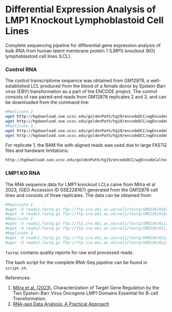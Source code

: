 # Differential Expression Analysis of LMP1 Knockout Lymphoblastoid Cell Lines
Complete sequencing pipeline for differential gene expression analysis of bulk RNA from human latent membrane protein 1 (LMP1) knockout (KO) lymphoblastoid cell lines (LCL). 

### Control RNA
The control transcriptome sequence was obtained from GM12878, a well-established LCL produced from the blood of a female donor by Epstein-Barr virus (EBV) transformation as a part of the ENCODE project. The control consists of raw paired-end reads from GM12878 replicates 2 and 3, and can be downloaded from the command line:
```Bash
#Replicate 2
wget http://hgdownload.soe.ucsc.edu/goldenPath/hg19/encodeDCC/wgEncodeCaltechRnaSeq/wgEncodeCaltechRnaSeqGm12892R2x75Il200FastqRd1Rep2V2.fastq.gz
wget http://hgdownload.soe.ucsc.edu/goldenPath/hg19/encodeDCC/wgEncodeCaltechRnaSeq/wgEncodeCaltechRnaSeqGm12892R2x75Il200FastqRd2Rep2V2.fastq.gz
#Replicate 3
wget http://hgdownload.soe.ucsc.edu/goldenPath/hg19/encodeDCC/wgEncodeCaltechRnaSeq/wgEncodeCaltechRnaSeqGm12892R2x75Il200FastqRd1Rep3V2.fastq.gz
wget http://hgdownload.soe.ucsc.edu/goldenPath/hg19/encodeDCC/wgEncodeCaltechRnaSeq/wgEncodeCaltechRnaSeqGm12892R2x75Il200FastqRd2Rep3V2.fastq.gz
```
For replicate 1, the BAM file with aligned reads was used due to large FASTQ files and hardware limitations:
```Bash
http://hgdownload.soe.ucsc.edu/goldenPath/hg19/encodeDCC/wgEncodeCaltechRnaSeq/wgEncodeCaltechRnaSeqGm12892R2x75Il200AlignsRep1V2.bam
```

### LMP1 KO RNA
The RNA sequence data for LMP1 knockout LCLs came from Mitra et al 2023, (GEO Accession ID GSE228167) generated from the GM12878 cell lines and consists of three replicates. The data can be obtained from:
```Bash
#Replicate 1
#wget -O reads1.fastq.gz ftp://ftp.sra.ebi.ac.uk/vol1/fastq/SRR239/010/SRR23957810/SRR23957810_1.fastq.gz
#wget -O reads2.fastq.gz ftp://ftp.sra.ebi.ac.uk/vol1/fastq/SRR239/010/SRR23957810/SRR23957810_2.fastq.gz
#Repilcate 2
#wget -O reads1.fastq.gz ftp://ftp.sra.ebi.ac.uk/vol1/fastq/SRR239/011/SRR23957811/SRR23957811_1.fastq.gz
#wget -O reads2.fastq.gz ftp://ftp.sra.ebi.ac.uk/vol1/fastq/SRR239/011/SRR23957811/SRR23957811_2.fastq.gz
#Replicate 3
#wget -O reads1.fastq.gz ftp://ftp.sra.ebi.ac.uk/vol1/fastq/SRR239/012/SRR23957812/SRR23957812_1.fastq.gz
#wget -O reads2.fastq.gz ftp://ftp.sra.ebi.ac.uk/vol1/fastq/SRR239/012/SRR23957812/SRR23957812_2.fastq.gz
```


`fastqc` contains quality reports for raw and processed reads.

The bash script for the complete RNA-Seq pipeline can be found in `script.sh`.

References:
1. [Mitra et al. (2023).](https://www.biorxiv.org/content/10.1101/2023.04.10.536234v1.full) Characterization of Target Gene Regulation by the Two Epstein-Barr Virus Oncogene LMP1 Domains Essential for B-cell Transformation.
2. [RNA-seq Data Analysis: A Practical Approach](https://www.amazon.com/RNA-seq-Data-Analysis-Mathematical-Computational/dp/1466595000/ref=sr_1_1?crid=2WJG6RRFNQTWV&keywords=Rna-Seq+Data+Analysis%3A+A+Practical+Approach&qid=1689673621&s=books&sprefix=rna-seq+data+analysis+a+practical+approach%2Cstripbooks%2C316&sr=1-1&ufe=app_do%3Aamzn1.fos.006c50ae-5d4c-4777-9bc0-4513d670b6bc) 
